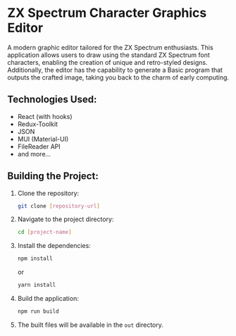 # ZX Spectrum Character Graphics Editor

A modern graphic editor tailored for the ZX Spectrum enthusiasts. This application allows users to draw using the standard ZX Spectrum font characters, enabling the creation of unique and retro-styled designs. Additionally, the editor has the capability to generate a Basic program that outputs the crafted image, taking you back to the charm of early computing.

## Technologies Used:

- React (with hooks)
- Redux-Toolkit
- JSON
- MUI (Material-UI)
- FileReader API
- and more...

## Building the Project:

1. Clone the repository:
   ```bash
   git clone [repository-url]
   ```
2. Navigate to the project directory:
   ```bash
   cd [project-name]
   ```
3. Install the dependencies:
   ```bash
   npm install
   ```
   or
   ```bash
   yarn install
   ```
4. Build the application:
   ```bash
   npm run build
   ```
5. The built files will be available in the `out` directory.
